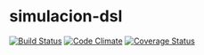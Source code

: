 # simulacion-dsl

[![Build Status](https://travis-ci.org/bossiernesto/simulacion-dsl.svg?branch=master)](https://travis-ci.org/bossiernesto/simulacion-dsl)
[![Code Climate](https://codeclimate.com/github/bossiernesto/simulacion-dsl/badges/gpa.svg)](https://codeclimate.com/github/bossiernesto/simulacion-dsl)
[![Coverage Status](https://coveralls.io/repos/bossiernesto/simulacion-dsl/badge.svg?branch=master)](https://coveralls.io/r/bossiernesto/simulacion-dsl?branch=master)
